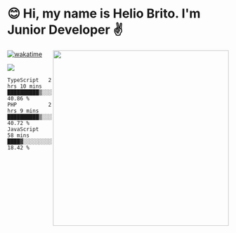  # 😊 Hi, my name is Helio Brito. I'm Junior Developer ✌️

<img src="https://github-readme-stats.vercel.app/api?username=helioh3&show_icons=true&count_private=true&theme=gruvbox" min-width="400px" max-width="400px" width="400px" align="right" />

[![wakatime](https://wakatime.com/badge/user/ce1da5e2-69aa-40b1-a2f3-97124b30e813.svg)](https://wakatime.com/@ce1da5e2-69aa-40b1-a2f3-97124b30e813)

<p align="left">
  <a href="https://t.me/helioh3" target="_blank" rel="noopener noreferrer" alt="Telegram">
  <img src="https://img.shields.io/badge/Telegram-2CA5E0?style=for-the-badge&logo=telegram&logoColor=white" /></a>
</p>

<!--START_SECTION:waka-->
```text
TypeScript   2 hrs 10 mins   ██████████▒░░░░░░░░░░░░░░   40.86 % 
PHP          2 hrs 9 mins    ██████████▒░░░░░░░░░░░░░░   40.72 % 
JavaScript   58 mins         ████▓░░░░░░░░░░░░░░░░░░░░   18.42 % 
```
<!--END_SECTION:waka-->
